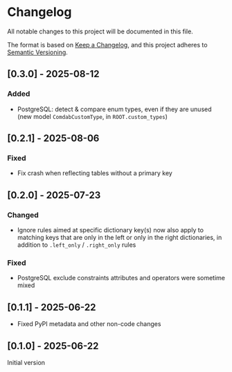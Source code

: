 # Changelog

All notable changes to this project will be documented in this file.

The format is based on [Keep a Changelog](https://keepachangelog.com/en/1.1.0/),
and this project adheres to [Semantic Versioning](https://semver.org/spec/v2.0.0.html).

## [0.3.0] - 2025-08-12

### Added

- PostgreSQL: detect & compare enum types, even if they are unused
  (new model `ComdabCustomType`, in `ROOT.custom_types`)

## [0.2.1] - 2025-08-06

### Fixed

- Fix crash when reflecting tables without a primary key

## [0.2.0] - 2025-07-23

### Changed

- Ignore rules aimed at specific dictionary key(s) now also apply to matching keys that are only in the left
  or only in the right dictionaries, in addition to `.left_only` / `.right_only` rules

### Fixed

- PostgreSQL exclude constraints attributes and operators were sometime mixed

## [0.1.1] - 2025-06-22

- Fixed PyPI metadata and other non-code changes

## [0.1.0] - 2025-06-22

Initial version
